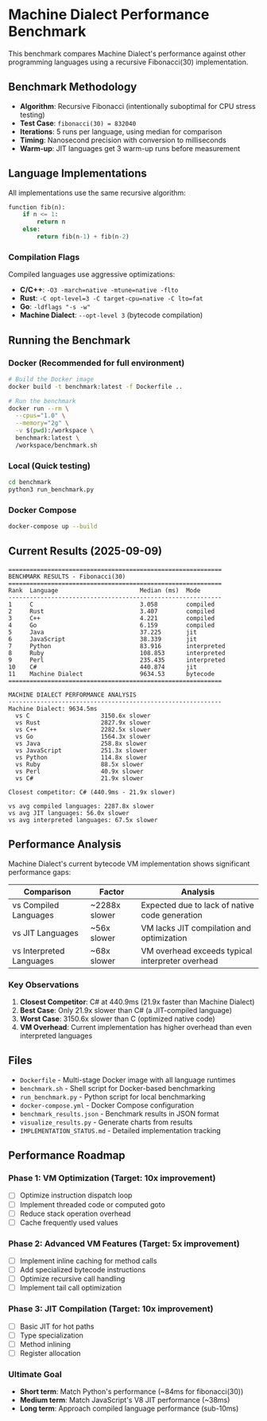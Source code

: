 # Machine Dialect Performance Benchmark

This benchmark compares Machine Dialect's performance against other programming languages
using a recursive Fibonacci(30) implementation.

## Benchmark Methodology

- **Algorithm**: Recursive Fibonacci (intentionally suboptimal for CPU stress testing)
- **Test Case**: `fibonacci(30) = 832040`
- **Iterations**: 5 runs per language, using median for comparison
- **Timing**: Nanosecond precision with conversion to milliseconds
- **Warm-up**: JIT languages get 3 warm-up runs before measurement

## Language Implementations

All implementations use the same recursive algorithm:

```python
function fib(n):
    if n <= 1:
        return n
    else:
        return fib(n-1) + fib(n-2)
```

### Compilation Flags

Compiled languages use aggressive optimizations:

- **C/C++**: `-O3 -march=native -mtune=native -flto`
- **Rust**: `-C opt-level=3 -C target-cpu=native -C lto=fat`
- **Go**: `-ldflags "-s -w"`
- **Machine Dialect**: `--opt-level 3` (bytecode compilation)

## Running the Benchmark

### Docker (Recommended for full environment)

```bash
# Build the Docker image
docker build -t benchmark:latest -f Dockerfile ..

# Run the benchmark
docker run --rm \
  --cpus="1.0" \
  --memory="2g" \
  -v $(pwd):/workspace \
  benchmark:latest \
  /workspace/benchmark.sh
```

### Local (Quick testing)

```bash
cd benchmark
python3 run_benchmark.py
```

### Docker Compose

```bash
docker-compose up --build
```

## Current Results (2025-09-09)

```text
============================================================
BENCHMARK RESULTS - Fibonacci(30)
============================================================
Rank  Language                       Median (ms)  Mode
------------------------------------------------------------
1     C                              3.058        compiled
2     Rust                           3.407        compiled
3     C++                            4.221        compiled
4     Go                             6.159        compiled
5     Java                           37.225       jit
6     JavaScript                     38.339       jit
7     Python                         83.916       interpreted
8     Ruby                           108.853      interpreted
9     Perl                           235.435      interpreted
10    C#                             440.874      jit
11    Machine Dialect                9634.53      bytecode
============================================================

MACHINE DIALECT PERFORMANCE ANALYSIS
------------------------------------------------------------
Machine Dialect: 9634.5ms
  vs C                    3150.6x slower
  vs Rust                 2827.9x slower
  vs C++                  2282.5x slower
  vs Go                   1564.3x slower
  vs Java                 258.8x slower
  vs JavaScript           251.3x slower
  vs Python               114.8x slower
  vs Ruby                 88.5x slower
  vs Perl                 40.9x slower
  vs C#                   21.9x slower

Closest competitor: C# (440.9ms - 21.9x slower)

vs avg compiled languages: 2287.8x slower
vs avg JIT languages: 56.0x slower
vs avg interpreted languages: 67.5x slower
```

## Performance Analysis

Machine Dialect's current bytecode VM implementation shows significant performance gaps:

| Comparison | Factor | Analysis |
|------------|--------|----------|
| vs Compiled Languages | ~2288x slower | Expected due to lack of native code generation |
| vs JIT Languages | ~56x slower | VM lacks JIT compilation and optimization |
| vs Interpreted Languages | ~68x slower | VM overhead exceeds typical interpreter overhead |

### Key Observations

1. **Closest Competitor**: C# at 440.9ms (21.9x faster than Machine Dialect)
2. **Best Case**: Only 21.9x slower than C# (a JIT-compiled language)
3. **Worst Case**: 3150.6x slower than C (optimized native code)
4. **VM Overhead**: Current implementation has higher overhead than even interpreted languages

## Files

- `Dockerfile` - Multi-stage Docker image with all language runtimes
- `benchmark.sh` - Shell script for Docker-based benchmarking
- `run_benchmark.py` - Python script for local benchmarking
- `docker-compose.yml` - Docker Compose configuration
- `benchmark_results.json` - Benchmark results in JSON format
- `visualize_results.py` - Generate charts from results
- `IMPLEMENTATION_STATUS.md` - Detailed implementation tracking

## Performance Roadmap

### Phase 1: VM Optimization (Target: 10x improvement)

- [ ] Optimize instruction dispatch loop
- [ ] Implement threaded code or computed goto
- [ ] Reduce stack operation overhead
- [ ] Cache frequently used values

### Phase 2: Advanced VM Features (Target: 5x improvement)

- [ ] Implement inline caching for method calls
- [ ] Add specialized bytecode instructions
- [ ] Optimize recursive call handling
- [ ] Implement tail call optimization

### Phase 3: JIT Compilation (Target: 10x improvement)

- [ ] Basic JIT for hot paths
- [ ] Type specialization
- [ ] Method inlining
- [ ] Register allocation

### Ultimate Goal

- **Short term**: Match Python's performance (~84ms for fibonacci(30))
- **Medium term**: Match JavaScript's V8 JIT performance (~38ms)
- **Long term**: Approach compiled language performance (sub-10ms)
